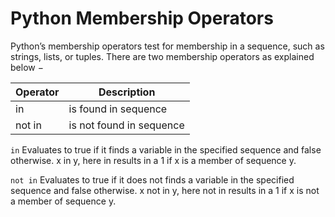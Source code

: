 # Python Membership Operators

Python’s membership operators test for membership in a sequence, such as strings, lists, or tuples.
There are two membership operators as explained below −

| Operator | Description              |
| -------- | ------------------------ |
| in       | is found in sequence     |
| not in   | is not found in sequence |

`in` Evaluates to true if it finds a variable in the specified sequence and false otherwise.
x in y,
here in results in a 1 if x is a member of sequence y.

`not in` Evaluates to true if it does not finds a variable in the specified sequence and false otherwise.
x not in y,
here not in results in a 1 if x is not a member of sequence y.
